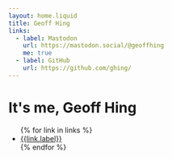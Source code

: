 ```yaml
---
layout: home.liquid
title: Geoff Hing 
links:
  - label: Mastodon
    url: https://mastodon.social/@geoffhing
    me: true
  - label: GitHub
    url: https://github.com/ghing/
---
```

# It's me, Geoff Hing

<ul class="links">
{% for link in links %}
  <li><a href="{{link.url}}"{% if link.me %}rel="me"{% endif %}>{{link.label}}</a></li>
{% endfor %}
</ul>
